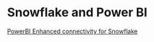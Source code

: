 # Snowflake and Power BI

[PowerBI Enhanced connectivity for Snowflake](https://powerbi.microsoft.com/en-us/blog/announcing-enhanced-connectivity-for-snowflake/)